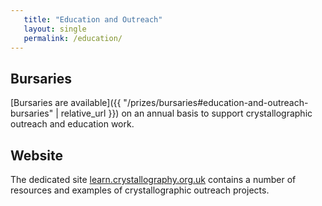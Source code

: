 ```yaml
---
   title: "Education and Outreach"
   layout: single
   permalink: /education/
---
```


## Bursaries

[Bursaries are available]({{ "/prizes/bursaries#education-and-outreach-bursaries" | relative_url }}) on an annual basis to support crystallographic outreach and education work.

## Website

The dedicated site [learn.crystallography.org.uk](http://learn.crystallography.org.uk) contains a number of resources and examples of crystallographic outreach projects.

